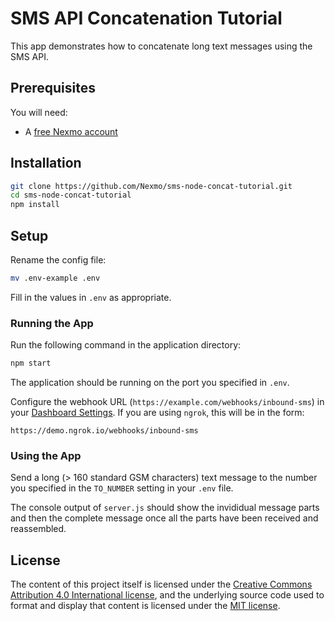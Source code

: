 # SMS API Concatenation Tutorial

This app demonstrates how to concatenate long text messages using the SMS API.

## Prerequisites

You will need:

* A [free Nexmo account](https://dashboard.nexmo.com/sign-up)

## Installation

```sh
git clone https://github.com/Nexmo/sms-node-concat-tutorial.git
cd sms-node-concat-tutorial
npm install
```

## Setup

Rename the config file:

```sh
mv .env-example .env
```

Fill in the values in `.env` as appropriate.

### Running the App

Run the following command in the application directory:

```sh
npm start
```
The application should be running on the port you specified in `.env`.

Configure the webhook URL (`https://example.com/webhooks/inbound-sms`) in your [Dashboard Settings](https://dashboard.nexmo.com/settings/). If you are using `ngrok`, this will be in the form:

```
https://demo.ngrok.io/webhooks/inbound-sms
```

### Using the App

Send a long (> 160 standard GSM characters) text message to the number you specified in the `TO_NUMBER` setting in your `.env` file.

The console output of `server.js` should show the invididual message parts and then the complete message once all the parts have been received and reassembled.

## License

The content of this project itself is licensed under the [Creative Commons Attribution 4.0 International license](https://creativecommons.org/licenses/by/4.0/), and the underlying source code used to format and display that content is licensed under the [MIT license](https://www.nexmo.com/blog/2017/07/04/local-development-nexmo-ngrok-tunnel-dr/).
	


